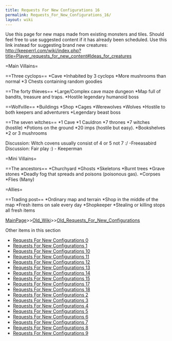 ```yaml
---
title: Requests For New Configurations 16
permalink: Requests_For_New_Configurations_16/
layout: wiki
---
```

Use this page for new maps made from existing monsters and tiles.
Should feel free to use suggested content if it has already been scheduled.
Use this link instead for suggesting brand new creatures:
http://keeperrl.com/wiki/index.php?title=Player_requests_for_new_content#Ideas_for_creatures

=Main Villains=

==Three cyclops==
*Cave
*Inhabited by 3 cyclops
*More mushrooms than normal
*3 Chests containing random goodies

==The forty thieves==
*Large/Complex cave maze dungeon
*Map full of bandits, treasure and traps.
*Hostile legendary humanoid boss

==Wolfville==
*Buildings
*Shop
*Cages
*Werewolves
*Wolves
*Hostile to both keepers and adventurers
*Legendary beast boss

==The seven witches==
*1 Cave
*1 Cauldron
*7 thrones
*7 witches (hostile)
*Potions on the ground
*20 imps (hostile but easy).
*Bookshelves
*2 or 3 mushrooms

Discussion: Witch covens usually consist of 4 or 5 not 7 :/ -Freeasabird
Discussion: Fair play :) - Keeperman

=Mini Villains=

==The ancestors==
*Churchyard
*Ghosts
*Skeletons
*Burnt trees
*Grave stones
*Deadly fog that spreads and poisons (poisonous gas).
*Corpses
*Flies (Many)

=Allies=

==Trading post==
*Ordinary map and terrain
*Shop in the middle of the map
*Fresh items on sale every day
*Shopkeeper
*Stealing or killing stops all fresh items

[MainPage](/keeperrl_wiki/ "wikilink")>>[Old_Wiki](/keeperrl_wiki/Old_Wiki "wikilink")>>[Old_Requests_For_New_Configurations](/keeperrl_wiki/Old_Requests_For_New_Configurations "wikilink")

Other items in this section
-    [Requests For New Configurations 0](/keeperrl_wiki/Requests_For_New_Configurations_0 "wikilink")
-    [Requests For New Configurations 1](/keeperrl_wiki/Requests_For_New_Configurations_1 "wikilink")
-    [Requests For New Configurations 10](/keeperrl_wiki/Requests_For_New_Configurations_10 "wikilink")
-    [Requests For New Configurations 11](/keeperrl_wiki/Requests_For_New_Configurations_11 "wikilink")
-    [Requests For New Configurations 12](/keeperrl_wiki/Requests_For_New_Configurations_12 "wikilink")
-    [Requests For New Configurations 13](/keeperrl_wiki/Requests_For_New_Configurations_13 "wikilink")
-    [Requests For New Configurations 14](/keeperrl_wiki/Requests_For_New_Configurations_14 "wikilink")
-    [Requests For New Configurations 15](/keeperrl_wiki/Requests_For_New_Configurations_15 "wikilink")
-    [Requests For New Configurations 17](/keeperrl_wiki/Requests_For_New_Configurations_17 "wikilink")
-    [Requests For New Configurations 18](/keeperrl_wiki/Requests_For_New_Configurations_18 "wikilink")
-    [Requests For New Configurations 2](/keeperrl_wiki/Requests_For_New_Configurations_2 "wikilink")
-    [Requests For New Configurations 3](/keeperrl_wiki/Requests_For_New_Configurations_3 "wikilink")
-    [Requests For New Configurations 4](/keeperrl_wiki/Requests_For_New_Configurations_4 "wikilink")
-    [Requests For New Configurations 5](/keeperrl_wiki/Requests_For_New_Configurations_5 "wikilink")
-    [Requests For New Configurations 6](/keeperrl_wiki/Requests_For_New_Configurations_6 "wikilink")
-    [Requests For New Configurations 7](/keeperrl_wiki/Requests_For_New_Configurations_7 "wikilink")
-    [Requests For New Configurations 8](/keeperrl_wiki/Requests_For_New_Configurations_8 "wikilink")
-    [Requests For New Configurations 9](/keeperrl_wiki/Requests_For_New_Configurations_9 "wikilink")
